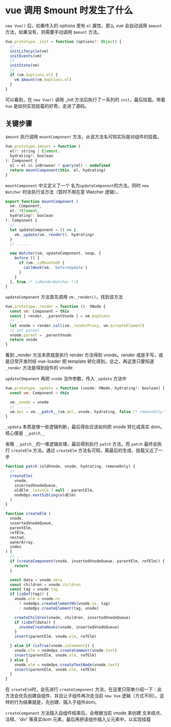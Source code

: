 # vue 调用 $mount 时发生了什么

`new Vue()` 后，如果传入的 options 里有 `el` 属性，那么 vue 会自动调用 `$mount` 方法，如果没有，则需要手动调用 `$mount` 方法。

```js
Vue.prototype._init = function (options?: Object) {
  // ...
  initLifecycle(vm)
  initEvents(vm)
  // ...
  initState(vm)
  // ...
  if (vm.$options.el) {
    vm.$mount(vm.$options.el)
  }
}
```

可以看到，在 `new Vue()` 调用 _init 方法后执行了一系列的 `init`，最后挂载。带着 `Vue` 是如何实现挂载的好奇，走进了源码。

## 关键步骤

`$mount` 执行调用 `mountComponent` 方法，从该方法名可知实际是对组件的挂载。

```js
Vue.prototype.$mount = function (
  el?: string | Element,
  hydrating?: boolean
): Component {
  el = el && inBrowser ? query(el) : undefined
  return mountComponent(this, el, hydrating)
}
```

`mountComponent` 中又定义了一个 名为`updateComponent`的方法。同时 `new Watcher` 时会执行该方法（暂时不用在意 Watcher 逻辑）。

```js
export function mountComponent (
  vm: Component,
  el: ?Element,
  hydrating?: boolean
): Component {
  // ......
  let updateComponent = () => {
    vm._update(vm._render(), hydrating)
  }
  // ......

  new Watcher(vm, updateComponent, noop, {
    before () {
      if (vm._isMounted) {
        callHook(vm, 'beforeUpdate')
      }
    }
  }, true /* isRenderWatcher */)
}
```

`updateComponent` 方法首先调用 `vm._render()`，找到该方法

```js
Vue.prototype._render = function (): VNode {
  const vm: Component = this
  const { render, _parentVnode } = vm.$options
  // ...
  let vnode = render.call(vm._renderProxy, vm.$createElement)
  // set parent
  vnode.parent = _parentVnode
  return vnode
}
```

看到 _render 方法本质就是执行 render 方法得到 vnode。render 或是手写，或是日常开发时经 vue-loader 把 template 转化得到。总之，再这里只要知道 `_render` 方法是得到组件的 vnode

`updateCOmponent` 再把 `vnode` 当作参数，传入 `_update` 方法中

```js
Vue.prototype._update = function (vnode: VNode, hydrating?: boolean) {
  const vm: Component = this

  vm._vnode = vnode
  // ......
  vm.$el = vm.__patch__(vm.$el, vnode, hydrating, false /* removeOnly */)
}
```

`_updata` 本质是做一些逻辑判断，最后得处应该如何把 vnode 转化成真实 dom。核心便是 `__patch__`

省略 `__patch__`的一堆逻辑处理，最后得到执行 `patch` 方法，而 `patch` 最终会执行 `createElm` 方法。通过 `createElm` 方法名可知，离最后的生成、挂载又近了一步

```js
function patch (oldVnode, vnode, hydrating, removeOnly) {
  // ...
  createElm(
    vnode,
    insertedVnodeQueue,
    oldElm._leaveCb ? null : parentElm,
    nodeOps.nextSibling(oldElm)
  )
}
```

```js
function createElm (
  vnode,
  insertedVnodeQueue,
  parentElm,
  refElm,
  nested,
  ownerArray,
  index
) {
  // ...
  if (createComponent(vnode, insertedVnodeQueue, parentElm, refElm)) {
    return
  }

  const data = vnode.data
  const children = vnode.children
  const tag = vnode.tag
  if (isDef(tag)) {
    vnode.elm = vnode.ns
      ? nodeOps.createElementNS(vnode.ns, tag)
      : nodeOps.createElement(tag, vnode)

    createChildren(vnode, children, insertedVnodeQueue)
    if (isDef(data)) {
      invokeCreateHooks(vnode, insertedVnodeQueue)
    }
    insert(parentElm, vnode.elm, refElm)

  } else if (isTrue(vnode.isComment)) {
    vnode.elm = nodeOps.createComment(vnode.text)
    insert(parentElm, vnode.elm, refElm)
  } else {
    vnode.elm = nodeOps.createTextNode(vnode.text)
    insert(parentElm, vnode.elm, refElm)
  }
}
```

在 `createElm`时，会先进行 `createComponent` 方法，在这里只简单介绍一下：此方法会优先创建自组件、并且让子组件再次走当前 `new Vue` 逻辑（方式不同）。这样的行为结果就是，先创建、插入子组件dom。

`createComponent` 方法插入自组件结束后，会根据当前 vnode 来创建 文本结点、注释、'div' 等真实dom 元素，最后再把该组件插入父元素中，以实现挂载
